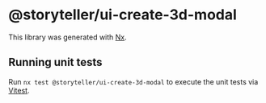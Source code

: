 # @storyteller/ui-create-3d-modal

This library was generated with [Nx](https://nx.dev).

## Running unit tests

Run `nx test @storyteller/ui-create-3d-modal` to execute the unit tests via [Vitest](https://vitest.dev/).
